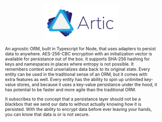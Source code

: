 <p align="center"><img style="max-width: 250px;" src="./assets/artic-logo.svg"></p>

An agnostic ORM, built in Typescript for Node, that uses adapters to persist data to anywhere. AES-256-CBC encryption with an initialization vector is available for persistance out of the box. It supports SHA-256 hashing for keys and namespaces in places where entropy is not possible. It remembers context and unserializes data back to its original state. Every entity can be used in the traditional sense of an ORM, but it comes with extra features as well. Every entity has the ability to spin up unlimited key-value stores, and because it uses a key-value persistance under the hood, it has potential to be faster and more agile than the traditional ORM.

It subscribes to the concept that a persistance layer should not be a blackbox that we send our data to without actually knowing how it is persisted. With the ability to encrypt data before ever leaving your hands, you can know that data is or is not secure. 
